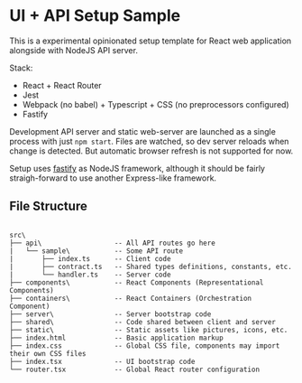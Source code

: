 # UI + API Setup Sample

This is a experimental opinionated setup template for React web application alongside with NodeJS API server.

Stack:
* React + React Router
* Jest
* Webpack (no babel) + Typescript + CSS (no preprocessors configured)
* Fastify

Development API server and static web-server are launched as a single process with just `npm start`.
Files are watched, so dev server reloads when change is detected. But automatic browser refresh is not supported for now.

Setup uses [fastify](https://github.com/fastify/fastify) as NodeJS framework, although it should be fairly straigh-forward to use another Express-like framework.

## File Structure

```

src\
├── api\                  -- All API routes go here
|   └── sample\           -- Some API route
|       ├── index.ts      -- Client code
|       ├── contract.ts   -- Shared types definitions, constants, etc.
|       └── handler.ts    -- Server code
├── components\           -- React Components (Representational Components)
├── containers\           -- React Containers (Orchestration Component)
├── server\               -- Server bootstrap code
├── shared\               -- Code shared between client and server
├── static\               -- Static assets like pictures, icons, etc.
├── index.html            -- Basic application markup
├── index.css             -- Global CSS file, components may import their own CSS files
├── index.tsx             -- UI bootstrap code
└── router.tsx            -- Global React router configuration
```
